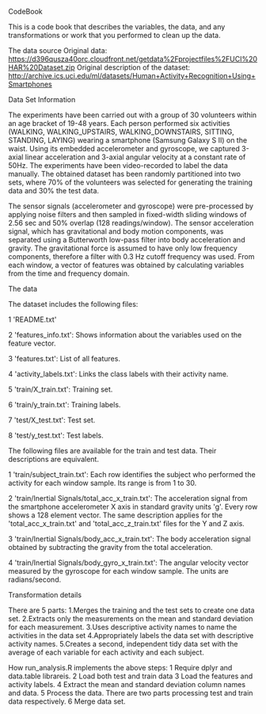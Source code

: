 CodeBook

This is a code book that describes the variables, the data, and any transformations or work that you performed to clean up the data.

The data source
Original data: https://d396qusza40orc.cloudfront.net/getdata%2Fprojectfiles%2FUCI%20HAR%20Dataset.zip
Original description of the dataset: http://archive.ics.uci.edu/ml/datasets/Human+Activity+Recognition+Using+Smartphones

Data Set Information

The experiments have been carried out with a group of 30 volunteers within an age bracket of 19-48 years. Each person performed six activities (WALKING, WALKING_UPSTAIRS, WALKING_DOWNSTAIRS, SITTING, STANDING, LAYING) wearing a smartphone (Samsung Galaxy S II) on the waist. Using its embedded accelerometer and gyroscope, we captured 3-axial linear acceleration and 3-axial angular velocity at a constant rate of 50Hz. The experiments have been video-recorded to label the data manually. The obtained dataset has been randomly partitioned into two sets, where 70% of the volunteers was selected for generating the training data and 30% the test data.

The sensor signals (accelerometer and gyroscope) were pre-processed by applying noise filters and then sampled in fixed-width sliding windows of 2.56 sec and 50% overlap (128 readings/window). The sensor acceleration signal, which has gravitational and body motion components, was separated using a Butterworth low-pass filter into body acceleration and gravity. The gravitational force is assumed to have only low frequency components, therefore a filter with 0.3 Hz cutoff frequency was used. From each window, a vector of features was obtained by calculating variables from the time and frequency domain.

The data

The dataset includes the following files:

1 'README.txt'


2 'features_info.txt': Shows information about the variables used on the feature vector.


3 'features.txt': List of all features.


4 'activity_labels.txt': Links the class labels with their activity name.


5 'train/X_train.txt': Training set.


6 'train/y_train.txt': Training labels.


7 'test/X_test.txt': Test set.


8 'test/y_test.txt': Test labels.


The following files are available for the train and test data. Their descriptions are equivalent.

1 'train/subject_train.txt': Each row identifies the subject who performed the activity for each window sample. Its range is from 1 to 30.


2 'train/Inertial Signals/total_acc_x_train.txt': The acceleration signal from the smartphone accelerometer X axis in standard gravity units 'g'. Every row shows a 128 element vector. The same description applies for the 'total_acc_x_train.txt' and 'total_acc_z_train.txt' files for the Y and Z axis.


3 'train/Inertial Signals/body_acc_x_train.txt': The body acceleration signal obtained by subtracting the gravity from the total acceleration.


4 'train/Inertial Signals/body_gyro_x_train.txt': The angular velocity vector measured by the gyroscope for each window sample. The units are radians/second.


Transformation details

There are 5 parts:
1.Merges the training and the test sets to create one data set.
2.Extracts only the measurements on the mean and standard deviation for each measurement.
3.Uses descriptive activity names to name the activities in the data set
4.Appropriately labels the data set with descriptive activity names.
5.Creates a second, independent tidy data set with the average of each variable for each activity and each subject.

How  run_analysis.R  implements the above steps:
1 Require  dplyr  and  data.table  librareis.
2 Load both test and train data
3 Load the features and activity labels.
4 Extract the mean and standard deviation column names and data.
5 Process the data. There are two parts processing test and train data respectively.
6 Merge data set.
